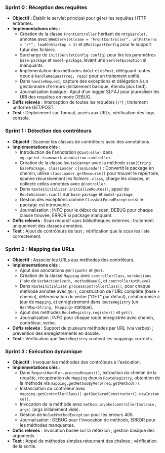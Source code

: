 
### Sprint 0 : Réception des requêtes
- **Objectif** : Établir le servlet principal pour gérer les requêtes HTTP entrantes.
- **Implémentations clés** :
  - Création de la classe `FrontController` héritant de `HttpServlet`, annotée avec `@WebServlet(name = "FrontController", urlPatterns = "/*", loadOnStartup = 1)` et `@MultipartConfig` pour le support futur des fichiers.
  - Surcharge de `init(ServletConfig config)` pour lire les paramètres `base-package` et `model-package`, levant une `ServletException` si manquants.
  - Implémentation des méthodes `doGet` et `doPost`, déléguant toutes deux à `handleRequest(req, resp)` pour un traitement unifié.
  - Dans `handleRequest`, capture des exceptions et délégation à un gestionnaire d'erreurs (initialement basique, étendu plus tard).
  - Journalisation basique : Ajout d'un logger SLF4J pour journaliser les URI des requêtes en mode DEBUG.
- **Défis relevés** : Interception de toutes les requêtes (`/*`) ; traitement uniforme GET/POST.
- **Test** : Déploiement sur Tomcat, accès aux URLs, vérification des logs console.

### Sprint 1 : Détection des contrôleurs
- **Objectif** : Scanner les classes de contrôleurs avec des annotations.
- **Implémentations clés** :
  - Introduction de l'annotation `@Controller` dans `mg.sprint.framework.annotation.controller`.
  - Création de la classe `RouteScanner` avec la méthode `scan(String basePackage, ClassLoader classLoader)` : Convertit le package en chemin, utilise `classLoader.getResource()` pour trouver le répertoire, scanne récursivement les fichiers `.class`, charge les classes, et collecte celles annotées avec `@Controller`.
  - Dans `RouteInitializer.initializeRoutes()`, appel de `RouteScanner.scan()` sur `base-package` et `model-package`.
  - Gestion des exceptions comme `ClassNotFoundException` si le package est introuvable.
  - Journalisation : INFO pour le début du scan, DEBUG pour chaque classe trouvée, ERROR si package manquant.
- **Défis relevés** : Scan récursif sans bibliothèques externes ; traitement uniquement des classes annotées.
- **Test** : Ajout de contrôleurs de test ; vérification que le scan les liste correctement.

### Sprint 2 : Mapping des URLs
- **Objectif** : Associer les URLs aux méthodes des contrôleurs.
- **Implémentations clés** :
  - Ajout des annotations `@Url(path)` et `@Get`.
  - Création de la classe `Mapping` avec `controllerClass`, `verbActions` (liste de `VerbAction(verb, methodName)`), et `controllerAuthLevel`.
  - Dans `RouteInitializer.processControllerClass()`, pour chaque méthode annotée avec `@Url`, construction de l'URL complète (base + chemin), détermination du verbe ("GET" par défaut), création/mise à jour de `Mapping`, et enregistrement dans `RouteRegistry` (un `HashMap<String, Mapping>` statique).
  - Ajout des méthodes `RouteRegistry.register()` et `get()`.
  - Journalisation : INFO pour chaque route enregistrée avec chemin, contrôleur, verbe.
- **Défis relevés** : Support de plusieurs méthodes par URL (via verbes) ; prévention des enregistrements en double.
- **Test** : Vérification que `RouteRegistry` contient les mappings corrects.

### Sprint 3 : Exécution dynamique
- **Objectif** : Invoquer les méthodes des contrôleurs à l'exécution.
- **Implémentations clés** :
  - Dans `RequestHandler.processRequest()`, extraction du chemin de la requête, récupération du `Mapping` depuis `RouteRegistry`, obtention de la méthode via `mapping.getMethodByVerb(req.getMethod())`.
  - Instanciation du contrôleur avec `mapping.getControllerClass().getDeclaredConstructor().newInstance()`.
  - Invocation de la méthode avec `method.invoke(controllerInstance, args)` (args initialement vide).
  - Gestion de `NoSuchMethodException` pour les erreurs 405.
  - Journalisation : DEBUG pour l'invocation de méthode, ERROR pour les méthodes manquantes.
- **Défis relevés** : Invocation basée sur la réflexion ; gestion basique des arguments.
- **Test** : Appel de méthodes simples retournant des chaînes ; vérification de la sortie.
